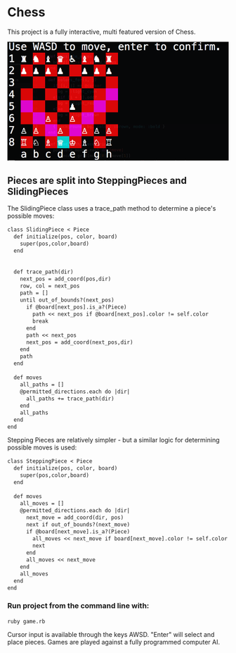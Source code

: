 # Chess

This project is a fully interactive, multi featured version of Chess.

![ScreenShot](/images/preview.png)

## Pieces are split into SteppingPieces and SlidingPieces

The SlidingPiece class uses a trace_path method to determine a piece's possible moves:

```
class SlidingPiece < Piece
  def initialize(pos, color, board)
    super(pos,color,board)
  end


  def trace_path(dir)
    next_pos = add_coord(pos,dir)
    row, col = next_pos
    path = []
    until out_of_bounds?(next_pos)
      if @board[next_pos].is_a?(Piece)
        path << next_pos if @board[next_pos].color != self.color
        break
      end
      path << next_pos
      next_pos = add_coord(next_pos,dir)
    end
    path
  end

  def moves
    all_paths = []
    @permitted_directions.each do |dir|
      all_paths += trace_path(dir)
    end
    all_paths
  end
end
```

Stepping Pieces are relatively simpler - but a similar logic for determining possible moves is used:

```
class SteppingPiece < Piece
  def initialize(pos, color, board)
    super(pos,color,board)
  end

  def moves
    all_moves = []
    @permitted_directions.each do |dir|
      next_move = add_coord(dir, pos)
      next if out_of_bounds?(next_move)
      if @board[next_move].is_a?(Piece)
        all_moves << next_move if board[next_move].color != self.color
        next
      end
      all_moves << next_move
    end
    all_moves
  end
end
```

### Run project from the command line with:

```ruby game.rb```

Cursor input is available through the keys AWSD. "Enter" will select and place
pieces. Games are played against a fully programmed computer AI.
